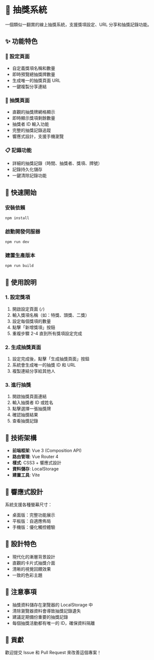 # 🎰 抽獎系統

一個類似一翻賞的線上抽獎系統，支援獎項設定、URL 分享和抽獎記錄功能。

## ✨ 功能特色

### 🎁 設定頁面
- 自定義獎項名稱和數量
- 即時預覽總抽獎牌數量
- 生成唯一的抽獎頁面 URL
- 一鍵複製分享連結

### 🎯 抽獎頁面
- 直觀的抽獎牌網格顯示
- 即時顯示獎項剩餘數量
- 抽獎者 ID 輸入功能
- 完整的抽獎記錄追蹤
- 響應式設計，支援手機瀏覽

### 📋 記錄功能
- 詳細的抽獎記錄（時間、抽獎者、獎項、牌號）
- 記錄持久化儲存
- 一鍵清除記錄功能

## 🚀 快速開始

### 安裝依賴
```bash
npm install
```

### 啟動開發伺服器
```bash
npm run dev
```

### 建置生產版本
```bash
npm run build
```

## 📖 使用說明

### 1. 設定獎項
1. 開啟設定頁面 (`/`)
2. 輸入獎項名稱（如：特獎、頭獎、二獎）
3. 設定每個獎項的數量
4. 點擊「新增獎項」按鈕
5. 重複步驟 2-4 直到所有獎項設定完成

### 2. 生成抽獎頁面
1. 設定完成後，點擊「生成抽獎頁面」按鈕
2. 系統會生成唯一的抽獎 ID 和 URL
3. 複製連結分享給其他人

### 3. 進行抽獎
1. 開啟抽獎頁面連結
2. 輸入抽獎者 ID 或姓名
3. 點擊選擇一張抽獎牌
4. 確認抽獎結果
5. 查看抽獎記錄

## 🔧 技術架構

- **前端框架**: Vue 3 (Composition API)
- **路由管理**: Vue Router 4
- **樣式**: CSS3 + 響應式設計
- **資料儲存**: LocalStorage
- **建置工具**: Vite

## 📱 響應式設計

系統支援各種螢幕尺寸：
- 桌面版：完整功能展示
- 平板版：自適應佈局
- 手機版：優化觸控體驗

## 🎨 設計特色

- 現代化的漸層背景設計
- 直觀的卡片式抽獎介面
- 清晰的視覺回饋效果
- 一致的色彩主題

## 📝 注意事項

- 抽獎資料儲存在瀏覽器的 LocalStorage 中
- 清除瀏覽器資料會導致抽獎記錄遺失
- 建議定期備份重要的抽獎記錄
- 每個抽獎活動都有唯一的 ID，確保資料隔離

## 🤝 貢獻

歡迎提交 Issue 和 Pull Request 來改善這個專案！

